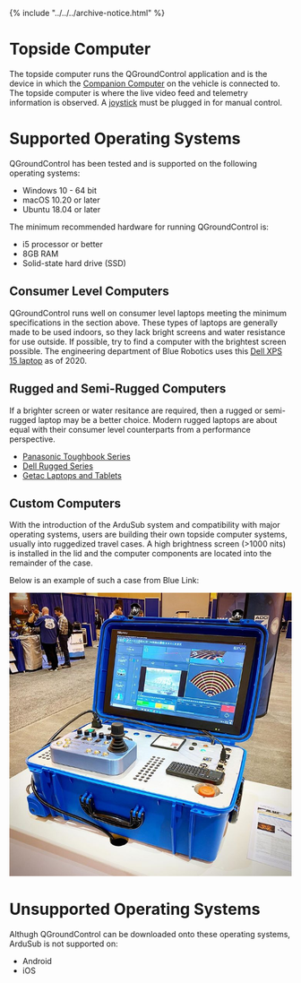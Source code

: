 {% include "../../../archive-notice.html" %}

# Topside Computer

The topside computer runs the QGroundControl application and is the device in which the [Companion Computer](/introduction/hardware-options/required-hardware/companion-computer.md) on the vehicle is connected to. The topside computer is where the live video feed and telemetry information is observed. A [joystick](/introduction/hardware-options/required-hardware/joystick.md) must be plugged in for manual control.

# Supported Operating Systems

QGroundControl has been tested and is supported on the following operating systems:

* Windows 10 - 64 bit
* macOS 10.20 or later
* Ubuntu 18.04 or later

The minimum recommended hardware for running QGroundControl is:

* i5 processor or better
* 8GB RAM
* Solid-state hard drive (SSD)

## Consumer Level Computers

QGroundControl runs well on consumer level laptops meeting the minimum specifications in the section above. These types of laptops are generally made to be used indoors, so they lack bright screens and water resistance for use outside. If possible, try to find a computer with the brightest screen possible. The engineering department of Blue Robotics uses this [Dell XPS 15 laptop](https://www.dell.com/en-us/shop/dell-laptops/new-xps-15-laptop/spd/xps-15-7590-laptop/XNber5cr656Ps?view=configurations&configurationid=55d274d4-e828-4110-b161-3acaa604d481) as of 2020.

## Rugged and Semi-Rugged Computers

If a brighter screen or water resitance are required, then a rugged or semi-rugged laptop may be a better choice. Modern rugged laptops are about equal with their consumer level counterparts from a performance perspective.

* [Panasonic Toughbook Series](https://na.panasonic.com/us/computers-tablets-handhelds)
* [Dell Rugged Series](https://www.dell.com/en-us/work/learn/rugged)
* [Getac Laptops and Tablets](https://www.getac.com/)

## Custom Computers

With the introduction of the ArduSub system and compatibility with major operating systems, users are building their own topside computer systems, usually into ruggedized travel cases. A high brightness screen (>1000 nits) is installed in the lid and the computer components are located into the remainder of the case. 

Below is an example of such a case from Blue Link:

<img src="/images/hardware/topside-computer-bluelink.png" class="img-responsive img-center" style="max-height:600px;">

# Unsupported Operating Systems

Althugh QGroundControl can be downloaded onto these operating systems, ArduSub is not supported on:

* Android
* iOS
